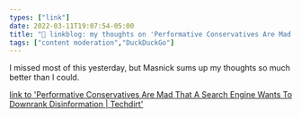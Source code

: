 ```yaml
---
types: ["link"]
date: 2022-03-11T19:07:54-05:00
title: "🔗 linkblog: my thoughts on 'Performative Conservatives Are Mad That A Search Engine Wants To Downrank Disinformation | Techdirt'"
tags: ["content moderation","DuckDuckGo"]
---
```

I missed most of this yesterday, but Masnick sums up my thoughts so much better than I could.
 
[link to 'Performative Conservatives Are Mad That A Search Engine Wants To Downrank Disinformation | Techdirt'](https://www.techdirt.com/2022/03/11/performative-conservatives-are-mad-that-a-search-engine-wants-to-downrank-disinformation/)
